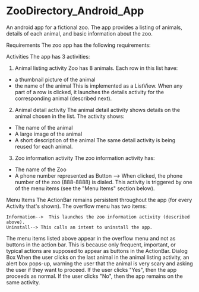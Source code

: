 # ZooDirectory_Android_App

An android app for a fictional zoo. The app provides a listing of animals, details of each animal, and basic information about the zoo.

Requirements
The zoo app has the following requirements:

Activities
The app has 3 activities:


1. Animal listing activity
Zoo has 8 animals. Each row in this list have:
 * a thumbnail picture of the animal
 * the name of the animal
This is implemented as a ListView. When any part of a row is clicked, it launches the details activity for the corresponding animal (described next).

2. Animal detail activity
The animal detail activity shows details on the animal chosen in the list. The activity shows:
 * The name of the animal
 * A large image of the animal
 * A short description of the animal
The same detail activity is being reused for each animal.

3. Zoo information activity
The zoo information activity has:
 * The name of the Zoo
 * A phone number represented as Button --> When clicked, the phone number of the zoo (888-8888) is dialed.
This activity is triggered by one of the menu items (see the "Menu Items" section below).

Menu Items
The ActionBar remains persistent throughout the app (for every Activity that's shown). The overflow menu has two items:

    Information-->  This launches the zoo information activity (described above).
    Uninstall--> This calls an intent to uninstall the app. 

The menu items listed above appear in the overflow menu and not as buttons in the action bar. This is because only frequent, important, or typical actions are supposed to appear as buttons in the ActionBar.
Dialog Box
When the user clicks on the last animal in the animal listing activity, an alert box pops-up, warning the user that the animal is very scary and asking the user if they want to proceed. If the user clicks "Yes", then the app proceeds as normal. If the user clicks "No", then the app remains on the same activity.
